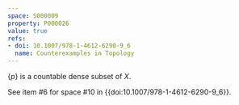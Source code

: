 ```yaml
---
space: S000009
property: P000026
value: true
refs:
- doi: 10.1007/978-1-4612-6290-9_6
  name: Counterexamples in Topology
---
```


$\{p\}$ is a countable dense subset of $X$.

See item #6 for space #10 in {{doi:10.1007/978-1-4612-6290-9_6}}.
